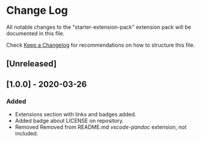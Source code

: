 # Change Log

All notable changes to the "starter-extension-pack" extension pack will be documented in this file.

Check [Keep a Changelog](http://keepachangelog.com/) for recommendations on how to structure this file.

## [Unreleased]

## [1.0.0] - 2020-03-26

### Added

- Extensions section with links and badges added.
- Added badge about LICENSE on repository.
- Removed Removed from README.md _vscode-pandoc_ extension, not included.
